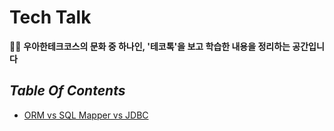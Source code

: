 # Tech Talk

🧑🏻‍ **우아한테크코스의 문화 중 하나인, '테코톡'을 보고 학습한 내용을 정리하는 공간입니다**

## ***Table Of Contents***

- [ORM vs SQL Mapper vs JDBC](https://github.com/Jinuk93/tech-talk/blob/main/docs/ORM%20vs%20SQL%20Mapper%20vs%20JDBC.md)
